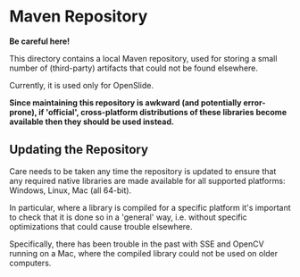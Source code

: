 Maven Repository
================

**Be careful here!**

This directory contains a local Maven repository, used for storing a small number of (third-party) artifacts that could not be found elsewhere.

Currently, it is used only for OpenSlide.

**Since maintaining this repository is awkward (and potentially error-prone), if 'official', cross-platform distributions of these libraries become available then they should be used instead.**

## Updating the Repository

Care needs to be taken any time the repository is updated to ensure that any required native libraries are made available for all supported platforms: Windows, Linux, Mac (all 64-bit).

In particular, where a library is compiled for a specific platform it's important to check that it is done so in a 'general' way, i.e. without specific optimizations that could cause trouble elsewhere.

Specifically, there has been trouble in the past with SSE and OpenCV running on a Mac, where the compiled library could not be used on older computers.
